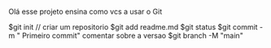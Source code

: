Olá esse projeto ensina como vcs a usar o Git 

$git init // criar um repositorio
$git add readme.md
$git status
$git commit -m " Primeiro commit" comentar sobre  a versao
$git branch -M "main"
